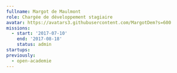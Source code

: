 ```yaml
---
fullname: Margot de Maulmont
role: Chargée de développement stagiaire
avatar: https://avatars3.githubusercontent.com/MargotDem?s=600
missions:
  - start: '2017-07-10'
    end: '2017-08-18'
    status: admin
startups:
previously:
  - open-academie
---
```

